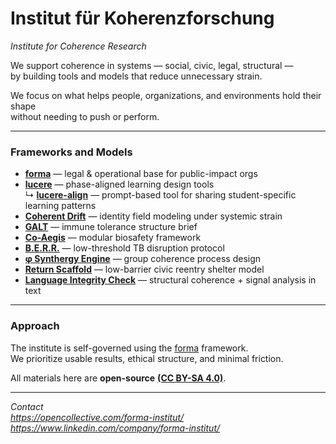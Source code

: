 # Institut für Koherenzforschung 
*Institute for Coherence Research*

We support coherence in systems — social, civic, legal, structural —  
by building tools and models that reduce unnecessary strain.

We focus on what helps people, organizations, and environments hold their shape  
without needing to push or perform.

---

### Frameworks and Models

- [**forma**](documents/statue) — legal & operational base for public-impact orgs  
- [**lucere**](public/education/lucere) — phase-aligned learning design tools  
  ↳ [**lucere-align**](public/education/lucere-align) — prompt-based tool for sharing student-specific learning patterns
- [**Coherent Drift**](public/cognitive-social-systems) — identity field modeling under systemic strain  
- [**GALT**](public/health) — immune tolerance structure brief  
- [**Co-Aegis**](public/tech/medicine) — modular biosafety framework  
- [**B.E.R.R.**](public/health) — low-threshold TB disruption protocol 
- [**φ Synthergy Engine**](public/synthergy-engine) — group coherence process design  
- [**Return Scaffold**](public/return-scaffold) — low-barrier civic reentry shelter model  
- [**Language Integrity Check**](public/help) — structural coherence + signal analysis in text

---

### Approach

The institute is self-governed using the [forma](documents/statue) framework.  
We prioritize usable results, ethical structure, and minimal friction.

All materials here are **open-source** [**(CC BY-SA 4.0)**](LICENSE.md).

---

*Contact*  
*https://opencollective.com/forma-institut/*  
*https://www.linkedin.com/company/forma-institut/*
